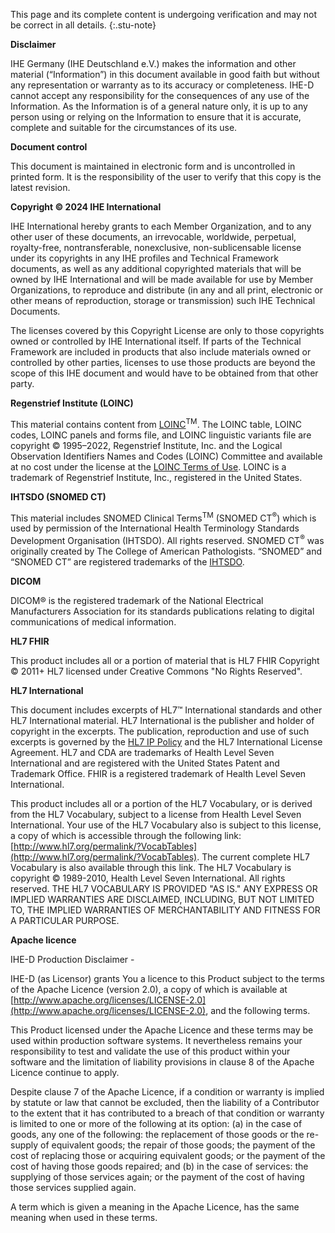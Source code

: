 This page and its complete content is undergoing verification and may not be correct in all details.
{:.stu-note}

**Disclaimer**

IHE Germany (IHE Deutschland e.V.) makes the information and other material (“Information”) in this document available in good faith 
but without any representation or warranty as to its accuracy or completeness. IHE-D cannot accept any responsibility 
for the consequences of any use of the Information. As the Information is of a general nature only, 
it is up to any person using or relying on the Information to ensure that it is accurate, complete and suitable for the circumstances of its use.


**Document control**

This document is maintained in electronic form and is uncontrolled in printed form. 
It is the responsibility of the user to verify that this copy is the latest revision.

**Copyright © 2024 IHE International**

IHE International hereby grants to each Member Organization, and to any other user of these documents, 
an irrevocable, worldwide, perpetual, royalty-free, nontransferable, nonexclusive, 
non-sublicensable license under its copyrights in any IHE profiles and Technical Framework documents, 
as well as any additional copyrighted materials that will be owned by IHE International and 
will be made available for use by Member Organizations, to reproduce and distribute (in any and all print, 
electronic or other means of reproduction, storage or transmission) such IHE Technical Documents.

The licenses covered by this Copyright License are only to those copyrights owned or controlled by IHE International itself. 
If parts of the Technical Framework are included in products that also include materials owned or controlled by other parties,
licenses to use those products are beyond the scope of this IHE document and would have to be obtained from that other party.


**Regenstrief Institute (LOINC)**

This material contains content from [LOINC](http://loinc.org)<sup>TM</sup>. The LOINC table, LOINC codes,
LOINC panels and forms file, and LOINC linguistic variants file are copyright © 1995–2022, 
Regenstrief Institute, Inc. and the Logical Observation Identifiers Names and Codes (LOINC) Committee and available at no cost 
under the license at the [LOINC Terms of Use](https://loinc.org/terms-of-use/). 
LOINC is a trademark of Regenstrief Institute, Inc., registered in the United States.


**IHTSDO (SNOMED CT)**

This material includes SNOMED Clinical Terms<sup>TM</sup> (SNOMED CT<sup>&reg;</sup>) which is used by permission of the 
International Health Terminology Standards Development Organisation (IHTSDO). All rights reserved. 
SNOMED CT<sup>&reg;</sup> was originally created by The College of American Pathologists. 
“SNOMED” and “SNOMED CT” are registered trademarks of the [IHTSDO](http://www.ihtsdo.org/).

**DICOM**

DICOM® is the registered trademark of the National Electrical Manufacturers Association for its standards publications 
relating to digital communications of medical information. 

**HL7 FHIR**

This product includes all or a portion of material that is HL7 FHIR Copyright © 2011+ HL7 licensed under Creative Commons "No Rights Reserved".


**HL7 International**

This document includes excerpts of HL7™ International standards and other HL7 International material. 
HL7 International is the publisher and holder of copyright in the excerpts. The publication, 
reproduction and use of such excerpts is governed by the [HL7 IP Policy](http://www.hl7.org/legal/ippolicy.cfm) and the HL7 International License Agreement. 
HL7 and CDA are trademarks of Health Level Seven International and are registered with the United States Patent and Trademark Office. 
FHIR is a registered trademark of Health Level Seven International.

This product includes all or a portion of the HL7 Vocabulary, or is derived from the HL7 Vocabulary, 
subject to a license from Health Level Seven International. Your use of the HL7 Vocabulary also is subject to this license, 
a copy of which is accessible through the following link: [http://www.hl7.org/permalink/?VocabTables](http://www.hl7.org/permalink/?VocabTables). 
The current complete HL7 Vocabulary is also available through this link. 
The HL7 Vocabulary is copyright © 1989-2010, Health Level Seven International. 
All rights reserved. THE HL7 VOCABULARY IS PROVIDED "AS IS." 
ANY EXPRESS OR IMPLIED WARRANTIES ARE DISCLAIMED, INCLUDING, BUT NOT LIMITED TO, THE IMPLIED WARRANTIES OF MERCHANTABILITY AND FITNESS FOR A PARTICULAR PURPOSE.


**Apache licence**

IHE-D Production Disclaimer - 

IHE-D (as Licensor) grants You a licence to this Product subject to the terms of the Apache Licence (version 2.0), 
a copy of which is available at [http://www.apache.org/licenses/LICENSE-2.0](http://www.apache.org/licenses/LICENSE-2.0), and the following terms.
 
This Product licensed under the Apache Licence and these terms may be used within production software systems. 
It nevertheless remains your responsibility to test and validate the use of this product within 
your software and the limitation of liability provisions in clause 8 of the Apache Licence continue to apply.

Despite clause 7 of the Apache Licence, if a condition or warranty is implied by statute or law that cannot be excluded, 
then the liability of a Contributor to the extent that it has contributed to a breach of that condition or 
warranty is limited to one or more of the following at its option: (a) in the case of goods, any one of the following: 
the replacement of those goods or the re-supply of equivalent goods; the repair of those goods; 
the payment of the cost of replacing those or acquiring equivalent goods; or the payment of the cost of having those goods repaired; 
and (b) in the case of services: the supplying of those services again; or the payment of the cost of having those services supplied again.

A term which is given a meaning in the Apache Licence, has the same meaning when used in these terms.
